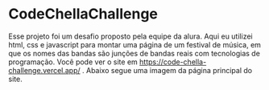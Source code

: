 # CodeChellaChallenge

Esse projeto foi um desafio proposto pela equipe da alura. Aqui eu utilizei html, css e javascript para montar uma página de um festival de música, em que os nomes das bandas são junções de bandas reais com tecnologias de programação. Você pode ver o site em https://code-chella-challenge.vercel.app/ . Abaixo segue uma imagem da página principal do site.
